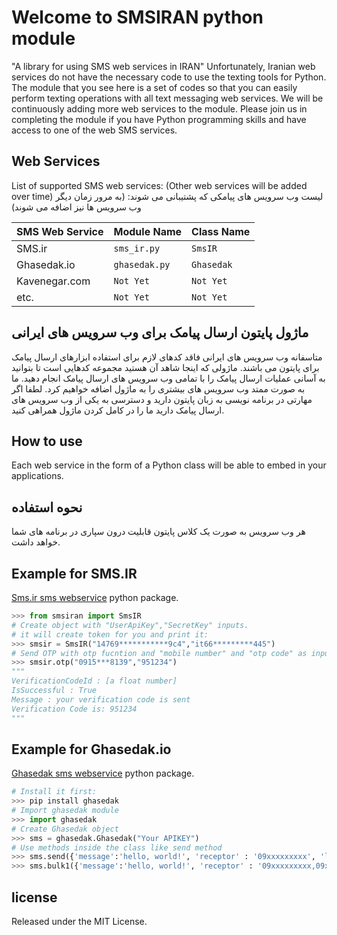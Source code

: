 # Welcome to SMSIRAN python module

"A library for using SMS web services in IRAN"
Unfortunately, Iranian web services do not have the necessary code to use the texting tools for Python. The module that you see here is a set of codes so that you can easily perform texting operations with all text messaging web services.
We will be continuously adding more web services to the module.
Please join us in completing the module if you have Python programming skills and have access to one of the web SMS services.

## Web Services

List of supported SMS web services: (Other web services will be added over time)
لیست وب سرویس های پیامکی که پشتیبانی می شوند: (به مرور زمان دیگر وب سرویس ها نیز اضافه می شوند)

|SMS Web Service |Module Name                          |Class Name                         |
|----------------|-------------------------------|-----------------------------|
|SMS.ir          |`sms_ir.py`                    |`SmsIR`                  |
|Ghasedak.io     |`ghasedak.py`                  |`Ghasedak`              |
|Kavenegar.com   |`Not Yet`                      |`Not Yet`              |
|etc.            |`Not Yet`                      |`Not Yet`              |

## ماژول پایتون ارسال پیامک برای وب سرویس های ایرانی

متاسفانه وب سرویس های ایرانی فاقد کدهای لازم برای استفاده ابزارهای ارسال پیامک برای پایتون می باشند. ماژولی که اینجا شاهد آن هستید مجموعه کدهایی است تا بتوانید به آسانی عملیات ارسال پیامک را با تمامی وب سرویس های ارسال پیامک انجام دهید.
ما به صورت ممتد وب سرویس های بیشتری را به ماژول اضافه خواهیم کرد.
لطفا اگر مهارتی در برنامه نویسی به زبان پایتون دارید و دسترسی به یکی از وب سرویس های ارسال پیامک دارید ما را در کامل کردن ماژول همراهی کنید.

## How to use

Each web service in the form of a Python class will be able to embed in your applications.

## نحوه استفاده

هر وب سرویس به صورت یک کلاس پایتون قابلیت درون سپاری در برنامه های شما خواهد داشت.

## Example for SMS.IR

[Sms.ir sms webservice](https://sms.ir) python package.

``` python
>>> from smsiran import SmsIR
# Create object with "UserApiKey","SecretKey" inputs.
# it will create token for you and print it:
>>> smsir = SmsIR("14769***********9c4","it66*********445")
# Send OTP with otp fucntion and "mobile number" and "otp code" as input:
>>> smsir.otp("0915***8139","951234")
"""
VerificationCodeId : [a float number]
IsSuccessful : True
Message : your verification code is sent
Verification Code is: 951234
"""
```

## Example for Ghasedak.io

[Ghasedak sms webservice](https://ghasedak.io) python package.

```python
# Install it first:
>>> pip install ghasedak
# Import ghasedak module 
>>> import ghasedak
# Create Ghasedak object
>>> sms = ghasedak.Ghasedak("Your APIKEY")
# Use methods inside the class like send method
>>> sms.send({'message':'hello, world!', 'receptor' : '09xxxxxxxxx', 'linenumber': 'xxxx', 'senddate': '', 'checkid': ''})
>>> sms.bulk1({'message':'hello, world!', 'receptor' : '09xxxxxxxxx,09xxxxxxxxx,09xxxxxxxxx', 'linenumber': 'xxxx', 'senddate': '', 'checkid': ''})
```

## license

Released under the MIT License.
